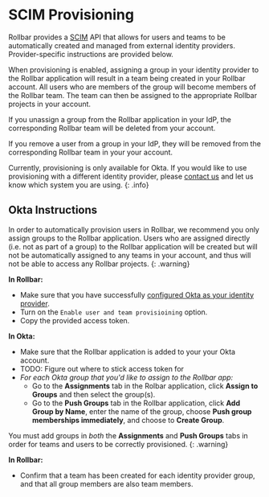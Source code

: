 # SCIM Provisioning

Rollbar provides a [SCIM](https://en.wikipedia.org/wiki/System_for_Cross-domain_Identity_Management) API that allows for users and teams to be automatically created and managed from external identity providers.  Provider-specific instructions are provided below.

When provisioning is enabled, assigning a group in your identity provider to the Rollbar application will result in a team being created in your Rollbar account.  All users who are members of the group will become members of the Rollbar team.  The team can then be assigned to the appropriate Rollbar projects in your account.

If you unassign a group from the Rollbar application in your IdP, the corresponding Rollbar team will be deleted from your account.

If you remove a user from a group in your IdP, they will be removed from the corresponding Rollbar team in your your account.

Currently, provisioning is only available for Okta.  If you would like to use provisioning with a different identity provider, please [contact us](mailto:support@rollbar.com) and let us know which system you are using.
{: .info}

## Okta Instructions

In order to automatically provision users in Rollbar, we recommend you only assign groups to the Rollbar application.  Users who are assigned directly (i.e. not as part of a group) to the Rollbar application will be created but will not be automatically assigned to any teams in your account, and thus will not be able to access any Rollbar projects.
{: .warning}

**In Rollbar:**

* Make sure that you have successfully [configured Okta as your identity provider](../saml/#okta).
* Turn on the `Enable user and team provisioining` option.
* Copy the provided access token.

**In Okta:**

* Make sure that the Rollbar application is added to your your Okta account.
* TODO:  Figure out where to stick access token for 
* _For each Okta group that you'd like to assign to the Rollbar app:_
  * Go to the **Assignments** tab in the Rolbar application, click **Assign to Groups** and then select the group(s). 
  * Go to the **Push Groups** tab in the Rollbar application, click **Add Group by Name**, enter the name of the group, choose **Push group memberships immediately**, and choose to **Create Group**.

You must add groups in _both_ the **Assignments** and **Push Groups** tabs in order for teams and users to be correctly provisioned. 
{: .warning}

**In Rollbar:**

* Confirm that a team has been created for each identity provider group, and that all group members are also team members.
